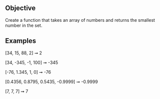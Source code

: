 ## Objective

Create a function that takes an array of numbers and returns the smallest number in the set.

## Examples
[34, 15, 88, 2] ➞ 2

[34, -345, -1, 100] ➞ -345

[-76, 1.345, 1, 0] ➞ -76

[0.4356, 0.8795, 0.5435, -0.9999] ➞ -0.9999

[7, 7, 7] ➞ 7
